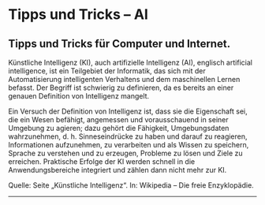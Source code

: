 # Tipps und Tricks&nbsp;– AI  
Tipps und Tricks für Computer und Internet.
---
Künstliche Intelligenz (KI), auch artifizielle Intelligenz (AI), englisch artificial intelligence, ist ein Teilgebiet der Informatik, das sich mit der Automatisierung intelligenten Verhaltens und dem maschinellen Lernen befasst. Der Begriff ist schwierig zu definieren, da es bereits an einer genauen Definition von Intelligenz mangelt.

Ein Versuch der Definition von Intelligenz ist, dass sie die Eigenschaft sei, die ein Wesen befähigt, angemessen und vorausschauend in seiner Umgebung zu agieren; dazu gehört die Fähigkeit, Umgebungsdaten wahrzunehmen, d. h. Sinneseindrücke zu haben und darauf zu reagieren, Informationen aufzunehmen, zu verarbeiten und als Wissen zu speichern, Sprache zu verstehen und zu erzeugen, Probleme zu lösen und Ziele zu erreichen. Praktische Erfolge der KI werden schnell in die Anwendungsbereiche integriert und zählen dann nicht mehr zur KI.

Quelle: Seite „Künstliche Intelligenz“. In: Wikipedia – Die freie Enzyklopädie.

---

